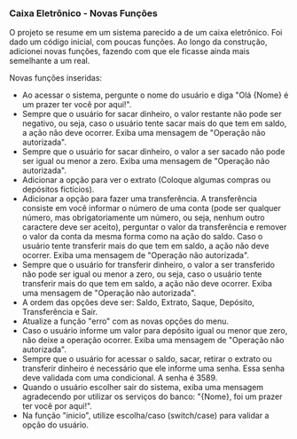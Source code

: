 ### Caixa Eletrônico - Novas Funções
O projeto se resume em um sistema parecido a de um caixa eletrônico. Foi dado um código inicial, com poucas funções. Ao longo da construção, adicionei novas funções, fazendo com que ele ficasse ainda mais semelhante a um real.

Novas funções inseridas:

- Ao acessar o sistema, pergunte o nome do usuário e diga "Olá {Nome} é um prazer ter você por aqui!".
- Sempre que o usuário for sacar dinheiro, o valor restante não pode ser negativo, ou seja, caso o usuário tente sacar mais do que tem em saldo, a ação não deve ocorrer. Exiba uma mensagem de "Operação não autorizada".
- Sempre que o usuário for sacar dinheiro, o valor a ser sacado não pode ser igual ou menor a zero. Exiba uma mensagem de "Operação não autorizada".
- Adicionar a opção para ver o extrato (Coloque algumas compras ou depósitos fictícios).
- Adicionar a opção para fazer uma transferência. A transferência consiste em você informar o número de uma conta (pode ser qualquer número, mas obrigatoriamente um número, ou seja, nenhum outro caractere deve ser aceito), perguntar o valor da transferência e remover o valor da conta da mesma forma como na ação do saldo. Caso o usuário tente transferir mais do que tem em saldo, a ação não deve ocorrer. Exiba uma mensagem de "Operação não autorizada".
- Sempre que o usuário for transferir dinheiro, o valor a ser transferido não pode ser igual ou menor a zero, ou seja, caso o usuário tente transferir mais do que tem em saldo, a ação não deve ocorrer. Exiba uma mensagem de "Operação não autorizada".
- A ordem das opções deve ser: Saldo, Extrato, Saque, Depósito, Transferência e Sair.
- Atualize a função "erro" com as novas opções do menu.
- Caso o usuário informe um valor para depósito igual ou menor que zero, não deixe a operação ocorrer. Exiba uma mensagem de "Operação não autorizada".
- Sempre que o usuário for acessar o saldo, sacar, retirar o extrato ou transferir dinheiro é necessário que ele informe uma senha. Essa senha deve validada com uma condicional. A senha é 3589.
- Quando o usuário escolher sair do sistema, exiba uma mensagem agradecendo por utilizar os serviços do banco: "{Nome}, foi um prazer ter você por aqui!".
- Na função "inicio", utilize escolha/caso (switch/case) para validar a opção do usuário.
